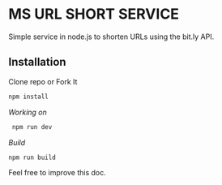 # MS URL SHORT SERVICE

Simple service in node.js to shorten URLs using the bit.ly API.

## Installation
Clone repo or Fork It 
 ``` js
 npm install
```
_Working on_

``` js
 npm run dev 
```
_Build_

 ``` js
 npm run build
 ```

Feel free to improve this doc.
 